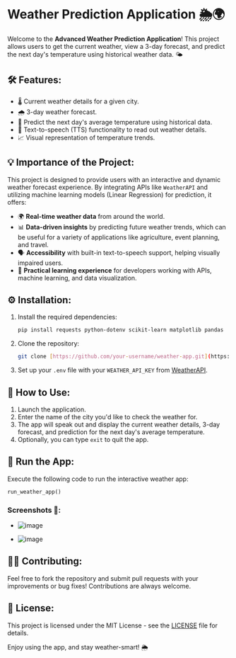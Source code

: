 # Weather Prediction Application 🌦️🌍

Welcome to the **Advanced Weather Prediction Application**! This project allows users to get the current weather, view a 3-day forecast, and predict the next day's temperature using historical weather data. 🌤️

## 🛠️ Features:
- 🌡️ Current weather details for a given city.
- 🌧️ 3-day weather forecast.
- 🔮 Predict the next day's average temperature using historical data.
- 🎤 Text-to-speech (TTS) functionality to read out weather details.
- 📈 Visual representation of temperature trends.

## 💡 Importance of the Project:
This project is designed to provide users with an interactive and dynamic weather forecast experience. By integrating APIs like `WeatherAPI` and utilizing machine learning models (Linear Regression) for prediction, it offers:
- 🌍 **Real-time weather data** from around the world.
- 📊 **Data-driven insights** by predicting future weather trends, which can be useful for a variety of applications like agriculture, event planning, and travel.
- 🗣️ **Accessibility** with built-in text-to-speech support, helping visually impaired users.
- 🔧 **Practical learning experience** for developers working with APIs, machine learning, and data visualization.

## ⚙️ Installation:
1. Install the required dependencies:
   ```bash
   pip install requests python-dotenv scikit-learn matplotlib pandas
   ```
2. Clone the repository:
   ```bash
   git clone [https://github.com/your-username/weather-app.git](https://github.com/priyankaa-roy/Weather-Prediction-Application)
   ```
3. Set up your `.env` file with your `WEATHER_API_KEY` from [WeatherAPI](https://weatherapi.com).

## 📝 How to Use:
1. Launch the application.
2. Enter the name of the city you'd like to check the weather for.
3. The app will speak out and display the current weather details, 3-day forecast, and prediction for the next day's average temperature.
4. Optionally, you can type `exit` to quit the app.

## 🤖 Run the App:
Execute the following code to run the interactive weather app:

```python
run_weather_app()
```

### Screenshots 📸:
- ![image](https://github.com/user-attachments/assets/d1eb212f-4a26-460b-bfa3-7d95e9722afc)

- ![image](https://github.com/user-attachments/assets/9ee199e5-9a7b-4c3d-b20f-f1bf30108b0b)


## 🧑‍💻 Contributing:
Feel free to fork the repository and submit pull requests with your improvements or bug fixes! Contributions are always welcome.

## 📄 License:
This project is licensed under the MIT License - see the [LICENSE](LICENSE) file for details.

Enjoy using the app, and stay weather-smart! 🌦️


